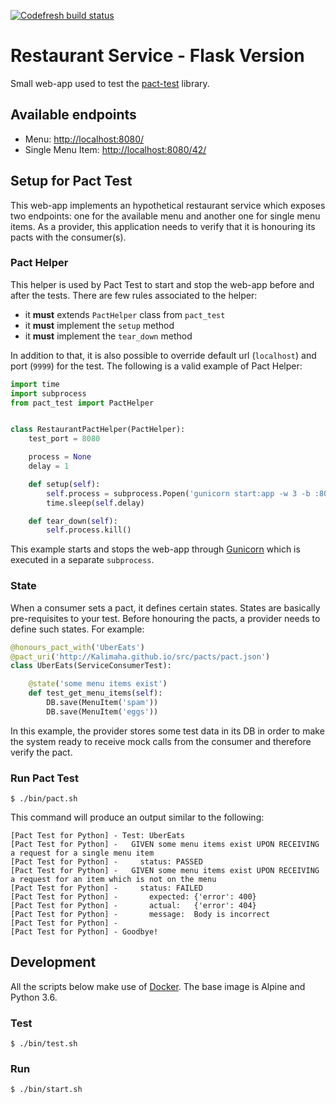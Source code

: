[![Codefresh build status]( https://g.codefresh.io/api/badges/build?repoOwner=Kalimaha&repoName=restaurant-service-flask&branch=master&pipelineName=restaurant-service-flask&accountName=kalimaha&type=cf-1)]( https://g.codefresh.io/repositories/Kalimaha/restaurant-service-flask/builds?filter=trigger:build;branch:master;service:59e32084d2ab0a0001339b1f~restaurant-service-flask)

# Restaurant Service - Flask Version

Small web-app used to test the [pact-test](https://github.com/Kalimaha/pact-test) library.

## Available endpoints

* Menu: [http://localhost:8080/](http://localhost:8080/)
* Single Menu Item: [http://localhost:8080/42/](http://localhost:8080/42/)

## Setup for Pact Test

This web-app implements an hypothetical restaurant service which exposes two endpoints: one for the available menu and another one for single menu items. As a provider, this application needs to verify that it is honouring its pacts with the consumer(s).

### Pact Helper

This helper is used by Pact Test to start and stop the web-app before and after the tests. There are few rules associated to the helper:

* it **must** extends `PactHelper` class from `pact_test`
* it **must** implement the `setup` method
* it **must** implement the `tear_down` method

In addition to that, it is also possible to override default url (`localhost`) and port (`9999`) for the test. The following is a valid example of Pact Helper:

```python
import time
import subprocess
from pact_test import PactHelper


class RestaurantPactHelper(PactHelper):
    test_port = 8080

    process = None
    delay = 1

    def setup(self):
        self.process = subprocess.Popen('gunicorn start:app -w 3 -b :8080 --log-level error', shell=True)
        time.sleep(self.delay)

    def tear_down(self):
        self.process.kill()
```

This example starts and stops the web-app through [Gunicorn](http://gunicorn.org/) which is executed in a separate `subprocess`.

### State

When a consumer sets a pact, it defines certain states. States are basically pre-requisites to your test. Before honouring the pacts, a provider needs to define such states. For example:

```python
@honours_pact_with('UberEats')
@pact_uri('http://Kalimaha.github.io/src/pacts/pact.json')
class UberEats(ServiceConsumerTest):

    @state('some menu items exist')
    def test_get_menu_items(self):
        DB.save(MenuItem('spam'))
        DB.save(MenuItem('eggs'))
```

In this example, the provider stores some test data in its DB in order to make the system ready to receive mock calls from the consumer and therefore verify the pact.

### Run Pact Test

```
$ ./bin/pact.sh
```

This command will produce an output similar to the following:

```
[Pact Test for Python] - Test: UberEats
[Pact Test for Python] -   GIVEN some menu items exist UPON RECEIVING a request for a single menu item
[Pact Test for Python] -     status: PASSED
[Pact Test for Python] -   GIVEN some menu items exist UPON RECEIVING a request for an item which is not on the menu
[Pact Test for Python] -     status: FAILED
[Pact Test for Python] -       expected: {'error': 400}
[Pact Test for Python] -       actual:   {'error': 404}
[Pact Test for Python] -       message:  Body is incorrect
[Pact Test for Python] -
[Pact Test for Python] - Goodbye!
```

## Development

All the scripts below make use of [Docker](https://www.docker.com/). The base image is Alpine and Python 3.6.

### Test

```
$ ./bin/test.sh
```

### Run

```
$ ./bin/start.sh
```
